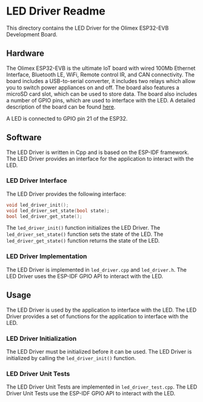 # LED Driver Readme

This directory contains the LED Driver for the Olimex ESP32-EVB Development Board.

## Hardware

The Olimex ESP32-EVB is the ultimate IoT board with wired 100Mb Ethernet Interface, Bluetooth LE, WiFi, Remote control IR, and CAN connectivity. The board includes a USB-to-serial converter, it includes two relays which allow you to switch power appliances on and off. The board also features a microSD card slot, which can be used to store data. The board also includes a number of GPIO pins, which are used to interface with the LED.
A detailed description of the board can be found [here](https://www.olimex.com/Products/IoT/ESP32/ESP32-EVB/open-source-hardware).

A LED is connected to GPIO pin 21 of the ESP32.

## Software

The LED Driver is written in Cpp and is based on the ESP-IDF framework. The LED Driver provides an interface for the application to interact with the LED.

### LED Driver Interface

The LED Driver provides the following interface:

```cpp
void led_driver_init();
void led_driver_set_state(bool state);
bool led_driver_get_state();
```

The `led_driver_init()` function initializes the LED Driver. The `led_driver_set_state()` function sets the state of the LED. The `led_driver_get_state()` function returns the state of the LED.

### LED Driver Implementation

The LED Driver is implemented in `led_driver.cpp` and `led_driver.h`. The LED Driver uses the ESP-IDF GPIO API to interact with the LED.

## Usage

The LED Driver is used by the application to interface with the LED. The LED Driver provides a set of functions for the application to interface with the LED.

### LED Driver Initialization

The LED Driver must be initialized before it can be used. The LED Driver is initialized by calling the `led_driver_init()` function.

### LED Driver Unit Tests

The LED Driver Unit Tests are implemented in `led_driver_test.cpp`. The LED Driver Unit Tests use the ESP-IDF GPIO API to interact with the LED.
